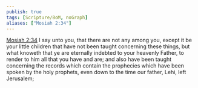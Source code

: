 ```yaml
---
publish: true
tags: [Scripture/BoM, noGraph]
aliases: ["Mosiah 2:34"]
---
```

[Mosiah 2:34](https://churchofjesuschrist.org/study/scriptures/bofm/mosiah/2?lang=eng&id=p34#p34) I say unto you, that there are not any among you, except it be your little children that have not been taught concerning these things, but what knoweth that ye are eternally indebted to your heavenly Father, to render to him all that you have and are; and also have been taught concerning the records which contain the prophecies which have been spoken by the holy prophets, even down to the time our father, Lehi, left Jerusalem;
